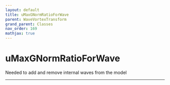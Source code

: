```yaml
---
layout: default
title: uMaxGNormRatioForWave
parent: WaveVortexTransform
grand_parent: Classes
nav_order: 169
mathjax: true
---
```


#  uMaxGNormRatioForWave

Needed to add and remove internal waves from the model


---


